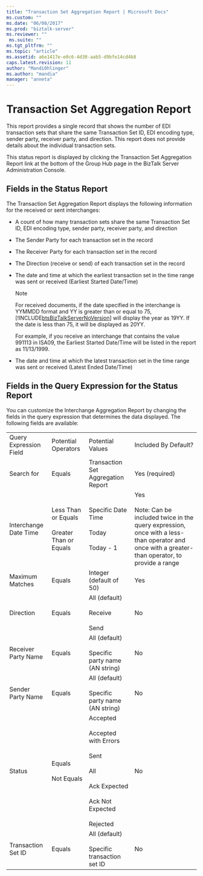 ```yaml
---
title: "Transaction Set Aggregation Report | Microsoft Docs"
ms.custom: ""
ms.date: "06/08/2017"
ms.prod: "biztalk-server"
ms.reviewer: ""
 ms.suite: ""
ms.tgt_pltfrm: ""
ms.topic: "article"
ms.assetid: a6e1417e-e0c6-4d30-aab5-d9bfe14cd4b8
caps.latest.revision: 11
author: "MandiOhlinger"
ms.author: "mandia"
manager: "anneta"
---
```

# Transaction Set Aggregation Report
This report provides a single record that shows the number of EDI transaction sets that share the same Transaction Set ID, EDI encoding type, sender party, receiver party, and direction. This report does not provide details about the individual transaction sets.  
  
 This status report is displayed by clicking the Transaction Set Aggregation Report link at the bottom of the Group Hub page in the BizTalk Server Administration Console.  
  
## Fields in the Status Report  
 The Transaction Set Aggregation Report displays the following information for the received or sent interchanges:  
  
-   A count of how many transaction sets share the same Transaction Set ID, EDI encoding type, sender party, receiver party, and direction  
  
-   The Sender Party for each transaction set in the record  
  
-   The Receiver Party for each transaction set in the record  
  
-   The Direction (receive or send) of each transaction set in the record  
  
-   The date and time at which the earliest transaction set in the time range was sent or received (Earliest Started Date/Time)  
  
    > [!NOTE]
    >  For received documents, if the date specified in the interchange is YYMMDD format and YY is greater than or equal to 75, [!INCLUDE[btsBizTalkServerNoVersion](../includes/btsbiztalkservernoversion-md.md)] will display the year as 19YY. If the date is less than 75, it will be displayed as 20YY.  
    >   
    >  For example, if you receive an interchange that contains the value 991113 in ISA09, the Earliest Started Date/Time will be listed in the report as 11/13/1999.  
  
-   The date and time at which the latest transaction set in the time range was sent or received (Latest Ended Date/Time)  
  
## Fields in the Query Expression for the Status Report  
 You can customize the Interchange Aggregation Report by changing the fields in the query expression that determines the data displayed. The following fields are available:  
  
|||||  
|-|-|-|-|  
|Query Expression Field|Potential Operators|Potential Values|Included By Default?|  
|Search for|Equals|Transaction Set Aggregation Report|Yes (required)|  
|Interchange Date Time|Less Than or Equals<br /><br /> Greater Than or Equals|Specific Date Time<br /><br /> Today<br /><br /> Today - 1|Yes<br /><br /> Note: Can be included twice in the query expression, once with a less-than operator and once with  a greater-than operator, to provide a range|  
|Maximum Matches|Equals|Integer (default of 50)|Yes|  
|Direction|Equals|All (default)<br /><br /> Receive<br /><br /> Send|No|  
|Receiver Party Name|Equals|All (default)<br /><br /> Specific party name (AN string)|No|  
|Sender Party Name|Equals|All (default)<br /><br /> Specific party name (AN string)|No|  
|Status|Equals<br /><br /> Not Equals|Accepted<br /><br /> Accepted with Errors<br /><br /> Sent<br /><br /> All<br /><br /> Ack Expected<br /><br /> Ack Not Expected<br /><br /> Rejected|No|  
|Transaction Set ID|Equals|All (default)<br /><br /> Specific transaction set ID|No|  
  
